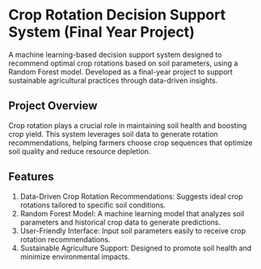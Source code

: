 # Crop Rotation Decision Support System (Final Year Project)
A machine learning-based decision support system designed to recommend optimal crop rotations based on soil parameters, using a Random Forest model. Developed as a final-year project to support sustainable agricultural practices through data-driven insights.

## Project Overview
Crop rotation plays a crucial role in maintaining soil health and boosting crop yield. This system leverages soil data to generate rotation recommendations, helping farmers choose crop sequences that optimize soil quality and reduce resource depletion.

## Features
1) Data-Driven Crop Rotation Recommendations: Suggests ideal crop rotations tailored to specific soil conditions.
2) Random Forest Model: A machine learning model that analyzes soil parameters and historical crop data to generate predictions.
3) User-Friendly Interface: Input soil parameters easily to receive crop rotation recommendations.
4) Sustainable Agriculture Support: Designed to promote soil health and minimize environmental impacts.
